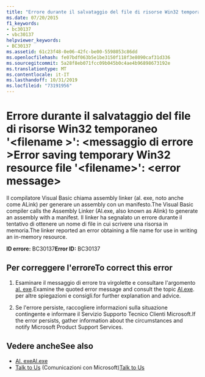```yaml
---
title: "Errore durante il salvataggio del file di risorse Win32 temporaneo '<filename>': <error message>"
ms.date: 07/20/2015
f1_keywords:
- bc30137
- vbc30137
helpviewer_keywords:
- BC30137
ms.assetid: 61c23f48-0e06-42fc-be00-5598053c86dd
ms.openlocfilehash: fe07bdf063b5e1be3150f118f3e8090caf31d336
ms.sourcegitcommit: 5a28f8eb071fcc09b045b0c4ae4b96898673192e
ms.translationtype: MT
ms.contentlocale: it-IT
ms.lasthandoff: 10/31/2019
ms.locfileid: "73191956"
---
```

# <a name="error-saving-temporary-win32-resource-file-filename-error-message"></a><span data-ttu-id="7dec3-102">Errore durante il salvataggio del file di risorse Win32 temporaneo '\<filename >': \<messaggio di errore ></span><span class="sxs-lookup"><span data-stu-id="7dec3-102">Error saving temporary Win32 resource file '\<filename>': \<error message></span></span>
<span data-ttu-id="7dec3-103">Il compilatore Visual Basic chiama assembly linker (al. exe, noto anche come ALink) per generare un assembly con un manifesto.</span><span class="sxs-lookup"><span data-stu-id="7dec3-103">The Visual Basic compiler calls the Assembly Linker (Al.exe, also known as Alink) to generate an assembly with a manifest.</span></span> <span data-ttu-id="7dec3-104">Il linker ha segnalato un errore durante il tentativo di ottenere un nome di file in cui scrivere una risorsa in memoria.</span><span class="sxs-lookup"><span data-stu-id="7dec3-104">The linker reported an error obtaining a file name for use in writing an in-memory resource.</span></span>  
  
 <span data-ttu-id="7dec3-105">**ID errore:** BC30137</span><span class="sxs-lookup"><span data-stu-id="7dec3-105">**Error ID:** BC30137</span></span>  
  
## <a name="to-correct-this-error"></a><span data-ttu-id="7dec3-106">Per correggere l'errore</span><span class="sxs-lookup"><span data-stu-id="7dec3-106">To correct this error</span></span>  
  
1. <span data-ttu-id="7dec3-107">Esaminare il messaggio di errore tra virgolette e consultare l'argomento [al. exe](../../../framework/tools/al-exe-assembly-linker.md).</span><span class="sxs-lookup"><span data-stu-id="7dec3-107">Examine the quoted error message and consult the topic [Al.exe](../../../framework/tools/al-exe-assembly-linker.md).</span></span> <span data-ttu-id="7dec3-108">per altre spiegazioni e consigli.</span><span class="sxs-lookup"><span data-stu-id="7dec3-108">for further explanation and advice.</span></span>  
  
2. <span data-ttu-id="7dec3-109">Se l'errore persiste, raccogliere informazioni sulla situazione contingente e informare il Servizio Supporto Tecnico Clienti Microsoft.</span><span class="sxs-lookup"><span data-stu-id="7dec3-109">If the error persists, gather information about the circumstances and notify Microsoft Product Support Services.</span></span>  
  
## <a name="see-also"></a><span data-ttu-id="7dec3-110">Vedere anche</span><span class="sxs-lookup"><span data-stu-id="7dec3-110">See also</span></span>

- [<span data-ttu-id="7dec3-111">Al. exe</span><span class="sxs-lookup"><span data-stu-id="7dec3-111">Al.exe</span></span>](../../../framework/tools/al-exe-assembly-linker.md)
- <span data-ttu-id="7dec3-112">[Talk to Us](/visualstudio/ide/feedback-options) (Comunicazioni con Microsoft)</span><span class="sxs-lookup"><span data-stu-id="7dec3-112">[Talk to Us](/visualstudio/ide/feedback-options)</span></span>
